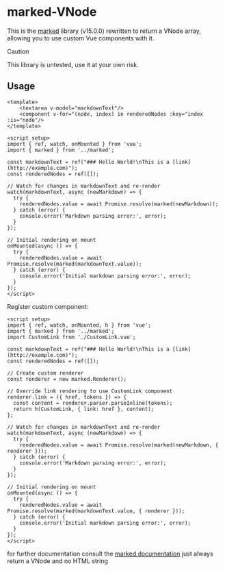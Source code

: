# marked-VNode
This is the [marked](https://github.com/markedjs/marked) library (v15.0.0) rewritten to return a VNode array, allowing you to use custom Vue components with it.

> [!CAUTION]  
> This library is untested, use it at your own risk.

## Usage
```vue
<template>  
    <textarea v-model="markdownText"/>
    <component v-for="(node, index) in renderedNodes :key="index :is="node"/>
</template>

<script setup>
import { ref, watch, onMounted } from 'vue';
import { marked } from '../marked';

const markdownText = ref("### Hello World!\nThis is a [link](http://example.com)");
const renderedNodes = ref([]);

// Watch for changes in markdownText and re-render
watch(markdownText, async (newMarkdown) => {
  try {
    renderedNodes.value = await Promise.resolve(marked(newMarkdown));
  } catch (error) {
    console.error('Markdown parsing error:', error);
  }
});

// Initial rendering on mount
onMounted(async () => {
  try {
    renderedNodes.value = await Promise.resolve(marked(markdownText.value));
  } catch (error) {
    console.error('Initial markdown parsing error:', error);
  }
});
</script>
```

Register custom component:
```vue
<script setup>
import { ref, watch, onMounted, h } from 'vue';
import { marked } from '../marked';
import CustomLink from './CustomLink.vue';

const markdownText = ref("### Hello World!\nThis is a [link](http://example.com)");
const renderedNodes = ref([]);

// Create custom renderer
const renderer = new marked.Renderer();

// Override link rendering to use CustomLink component
renderer.link = ({ href, tokens }) => {
  const content = renderer.parser.parseInline(tokens);
  return h(CustomLink, { link: href }, content);
};

// Watch for changes in markdownText and re-render
watch(markdownText, async (newMarkdown) => {
  try {
    renderedNodes.value = await Promise.resolve(marked(newMarkdown, { renderer }));
  } catch (error) {
    console.error('Markdown parsing error:', error);
  }
});

// Initial rendering on mount
onMounted(async () => {
  try {
    renderedNodes.value = await Promise.resolve(marked(markdownText.value, { renderer }));
  } catch (error) {
    console.error('Initial markdown parsing error:', error);
  }
});
</script>
```

for further documentation consult the [marked documentation](https://marked.js.org/) just always return a VNode and no HTML string

